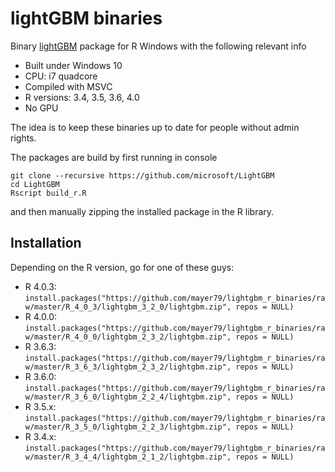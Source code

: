 # lightGBM binaries
Binary [lightGBM](https://github.com/Microsoft/LightGBM) package for R Windows with the following relevant info

- Built under Windows 10
- CPU: i7 quadcore 
- Compiled with MSVC
- R versions: 3.4, 3.5, 3.6, 4.0
- No GPU

The idea is to keep these binaries up to date for people without admin rights. 

The packages are build by first running in console

```
git clone --recursive https://github.com/microsoft/LightGBM
cd LightGBM
Rscript build_r.R
```
and then manually zipping the installed package in the R library.
 
## Installation
Depending on the R version, go for one of these guys:

- R 4.0.3: `install.packages("https://github.com/mayer79/lightgbm_r_binaries/raw/master/R_4_0_3/lightgbm_3_2_0/lightgbm.zip", repos = NULL)`
- R 4.0.0: `install.packages("https://github.com/mayer79/lightgbm_r_binaries/raw/master/R_4_0_0/lightgbm_2_3_2/lightgbm.zip", repos = NULL)`
- R 3.6.3: `install.packages("https://github.com/mayer79/lightgbm_r_binaries/raw/master/R_3_6_3/lightgbm_2_3_2/lightgbm.zip", repos = NULL)`
- R 3.6.0: `install.packages("https://github.com/mayer79/lightgbm_r_binaries/raw/master/R_3_6_0/lightgbm_2_2_4/lightgbm.zip", repos = NULL)`
- R 3.5.x: `install.packages("https://github.com/mayer79/lightgbm_r_binaries/raw/master/R_3_5_0/lightgbm_2_2_3/lightgbm.zip", repos = NULL)`
- R 3.4.x: `install.packages("https://github.com/mayer79/lightgbm_r_binaries/raw/master/R_3_4_4/lightgbm_2_1_2/lightgbm.zip", repos = NULL)`
